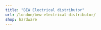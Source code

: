 ```yaml
---
title: "BEW Electrical distributor"
url: /london/bew-electrical-distributor/
shop: hardware
---
```

